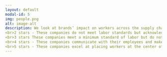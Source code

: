 ```yaml
---
layout: default
modal-id: 5
img: people.png
alt: image-alt
description: We look at brands’ impact on workers across the supply chain. These include policies and practices on child labour, forced labour, worker safety, freedom of association (the right to join a union), gender equality and payment of a living wage. We consider how well a brand ensures that its policies are implemented do they empower workers, have supportive supplier relationships, or conduct meaningful audits? Do their practices protect workers from the impacts of COVID-19?<br><br>1 star - These companies do not meet labor standards and make no effort to improve their practices.
<br>2 stars - These companies do not meet labor standards but acknowledge their shortcomings and are looking to improve.
<br>3 stars These companies meet a minimum standard of labor but do not actively empower their employees.
<br>4 stars - These companies communicate with their employees and make an effort to match their needs. However, there are a few places on the supply chain where their efforts fall short of what is needed.
<br>5 stars - These companies excel at placing workers at the center of their decision making process and empowering them to succeed.
---
```

